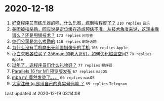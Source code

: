 # 2020-12-18

<!-- BEGIN -->
1. [好奇程序员有练乐器的吗，什么乐器，练到啥程度了？](https://www.v2ex.com/t/736641) ``210 replies`` ``音乐``
1. [美团被指杀熟，回应说是定位缓存造成预估不准，从技术角度来说，这理由靠谱么？还是甩锅技术？](https://www.v2ex.com/t/736637) ``173 replies`` ``问与答``
1. [你们公司是怎么考勤的](https://www.v2ex.com/t/736660) ``110 replies`` ``职场话题``
1. [为什么没有手机商出无前置摄像头的手机](https://www.v2ex.com/t/736611) ``103 replies`` ``Apple``
1. [小白求教各位买了 256mac 的老大哥们，如何优化磁盘空间?](https://www.v2ex.com/t/736679) ``78 replies`` ``Apple``
1. [过年了，送程序员们什么礼物好？](https://www.v2ex.com/t/736680) ``77 replies`` ``程序员``
1. [Parallels 16 for M1 预览版发布](https://www.v2ex.com/t/736594) ``67 replies`` ``macOS``
1. [mba m1 竟然发烫了。。。](https://www.v2ex.com/t/736773) ``66 replies`` ``macOS``
1. [大家注册 tg 是用自己的真实号码嘛 ？](https://www.v2ex.com/t/736605) ``65 replies`` ``Telegram``

Last updated at 2020-12-19 03:14:08
<!-- END -->
